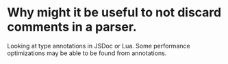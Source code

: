 # Why might it be useful to not discard comments in a parser.
Looking at type annotations in JSDoc or Lua. Some performance optimizations may
be able to be found from annotations.
